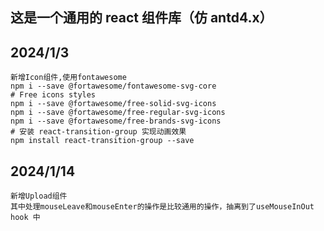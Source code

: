 ## 这是一个通用的 react 组件库（仿 antd4.x）


## 2024/1/3 
    新增Icon组件,使用fontawesome
    npm i --save @fortawesome/fontawesome-svg-core
    # Free icons styles
    npm i --save @fortawesome/free-solid-svg-icons
    npm i --save @fortawesome/free-regular-svg-icons
    npm i --save @fortawesome/free-brands-svg-icons
    # 安装 react-transition-group 实现动画效果
    npm install react-transition-group --save

## 2024/1/14
    新增Upload组件
    其中处理mouseLeave和mouseEnter的操作是比较通用的操作，抽离到了useMouseInOut hook 中

